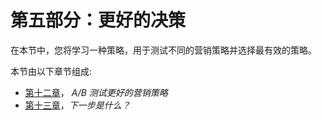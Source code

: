 

# 第五部分：更好的决策

在本节中，您将学习一种策略，用于测试不同的营销策略并选择最有效的策略。

本节由以下章节组成:

*   [第十二章](37359088-1b38-4698-a3fb-15ade8919fd3.xhtml)， *A/B 测试更好的营销策略*
*   [第十三章](81694931-db66-4f56-9cf7-47279fdda63b.xhtml)，*下一步是什么？*